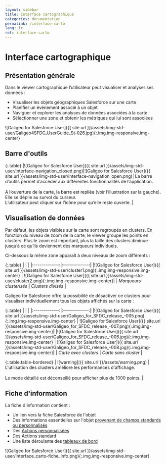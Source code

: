 ```yaml
---
layout: sidebar
title: Interface cartographique
categories: documentation
permalink: /interface-carto
lang: fr
ref: interface-carto
---
```


# Interface cartographique

## Présentation générale

Dans le viewer cartographique l’utilisateur peut visualiser et analyser ses données :

- Visualiser les objets géographiques Salesforce sur une carte
- Planifier un événement associé à un objet
- Naviguer et explorer les analyses de données associées à la carte
- Sélectionner une zone et obtenir les métriques qui lui sont associées

![Galigeo for Salesforce User]({{ site.url }}/assets/img-std-user/Galigeo4SFDC_UserGuide_St-026.jpg){:.img.img-responsive.img-center}

## Barre d'outils

{:.table}
|![Galigeo for Salesforce User]({{ site.url }}/assets/img-std-user/interface-navigation_closed.png)|![Galigeo for Salesforce User]({{ site.url }}/assets/img-std-user/interface-navigation_open.png)| La barre d’outils permet d’accéder aux différentes fonctionnalités de l’application. <br><br>A l’ouverture de la carte, la barre est repliée (voir l’illustration sur la gauche). Elle se déplie au survol du curseur. <br>L’utilisateur peut cliquer sur l’icône pour qu’elle reste ouverte. | 

## Visualisation de données

Par défaut, les objets visibles sur la carte sont regroupés en clusters. En fonction du niveau de zoom de la carte, le viewer groupe les points en clusters. Plus le zoom est important, plus la taille des clusters diminue jusqu’à ce qu’ils deviennent des marqueurs individuels. 

Ci-dessous la même zone apparaît à deux niveaux de zoom différents :

{:.table}
|   |    |
|:-------------:|:-------------:|
|![Galigeo for Salesforce User]({{ site.url }}/assets/img-std-user/cluster1.png){:.img.img-responsive.img-center} | ![Galigeo for Salesforce User]({{ site.url }}/assets/img-std-user/cluster2.png){:.img.img-responsive.img-center}|
| *Marqueurs clusterisés* | *Clusters divisés* |

Galigeo for Salesforce offre la possibilité de désactiver ce clusters pour visualiser individuellement tous les objets affichés sur la carte :

{:.table}
|   |    |
|:-------------:|:-------------:|
|![Galigeo for Salesforce User]({{ site.url }}/assets/img-std-user/Galigeo_for_SFDC_release_-005.png){:.img.img-responsive.img-center} | ![Galigeo for Salesforce User]({{ site.url }}/assets/img-std-user/Galigeo_for_SFDC_release_-007.png){:.img.img-responsive.img-center}|
|![Galigeo for Salesforce User]({{ site.url }}/assets/img-std-user/Galigeo_for_SFDC_release_-006.jpg){:.img.img-responsive.img-center} | ![Galigeo for Salesforce User]({{ site.url }}/assets/img-std-user/Galigeo_for_SFDC_release_-008.jpg){:.img.img-responsive.img-center}|
| *Carte avec clusters* | *Carte sans cluster* |

{:.table.table-bordered}
| ![warning]({{ site.url }}/assets/warning.png)     | L'utilisation des clusters améliore les performances d'affichage. <br><br> Le mode détaillé est déconseillé pour afficher plus de 1000 points. |

## Fiche d'information

La fiche d'information contient :
- Un lien vers la fiche Salesforce de l'objet
- Des informations essentielles sur l'objet [provenant de champs standards ou personnalisés](/fiche-info-etiquettes-admin)
- Des [Actions personnalisées](/actions-admin)
- Des [Actions standard](/actions#actions-standard)
- Une liste déroulante des [tableaux de bord](/tableaux-de-bord#a-partir-dun-objet)

![Galigeo for Salesforce User]({{ site.url }}/assets/img-std-user/interface_carto-fiche_info.png){:.img.img-responsive.img-center}